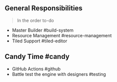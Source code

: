 ## General Responsibilities
>In the order to-do
- Master Builder #build-system
- Resource Management #resource-management
- Tiled Support #tiled-editor
## Candy Time #candy 
- GitHub Actions #github
- Battle test the engine with designers #testing